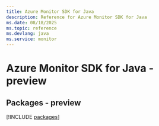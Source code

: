 ```yaml
---
title: Azure Monitor SDK for Java
description: Reference for Azure Monitor SDK for Java
ms.date: 08/18/2025
ms.topic: reference
ms.devlang: java
ms.service: monitor
---
```

# Azure Monitor SDK for Java - preview
## Packages - preview
[!INCLUDE [packages](monitor-index.md)]